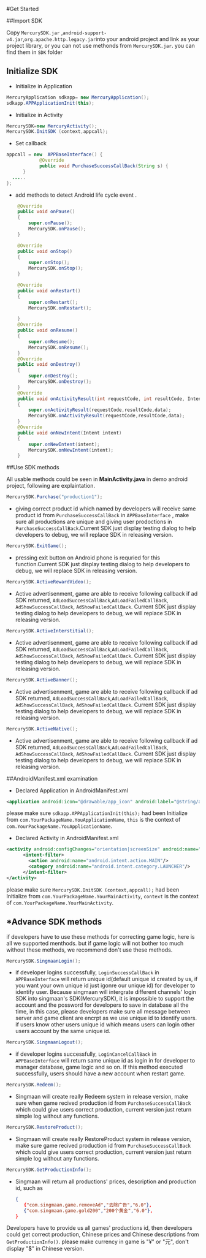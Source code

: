 #Get Started

##Import SDK

Copy `MercurySDK.jar` ,`android-support-v4.jar`,`org.apache.http.legacy.jar`into your android project and link as your project library, or you can not use methonds from `MercurySDK.jar`. you can find them in `SDK` folder



## Initialize SDK

* Initialize in Application

```java
MercuryApplication sdkapp= new MercuryApplication();
sdkapp.APPApplicationInit(this);
```

* Initialize in Activity

```java
MercurySDK=new MercuryActivity();
MercurySDK.InitSDK (context,appcall);
```

* Set callback

```java
appcall = new  APPBaseInterface() {
			@Override
			public void PurchaseSuccessCallBack(String s) {
      }
  .....
};
```

* add methods to detect Android life cycle event .

```java
	@Override
	public void onPause()
	{
		super.onPause();
		MercurySDK.onPause();
	}

	@Override
	public void onStop()
	{
		super.onStop();
		MercurySDK.onStop();
	}

	@Override
	public void onRestart()
	{
		super.onRestart();
		MercurySDK.onRestart();

	}
	@Override
	public void onResume()
	{
		super.onResume();
		MercurySDK.onResume();
	}
	@Override
	public void onDestroy()
	{
		super.onDestroy();
		MercurySDK.onDestroy();
	}
	@Override
	public void onActivityResult(int requestCode, int resultCode, Intent data)
	{
		super.onActivityResult(requestCode,resultCode,data);
		MercurySDK.onActivityResult(requestCode,resultCode,data);
	}
	@Override
	public void onNewIntent(Intent intent)
	{
		super.onNewIntent(intent);
		MercurySDK.onNewIntent(intent);
	}
```



##Use SDK methods

All usable methods could be seen in **MainActivity.java** in demo android project, following are explaintation.

```java
MercurySDK.Purchase("production1");
```

* giving correct product id which named by developers will receive same product id from `PurchaseSuccessCallBack` in `APPBaseInterface` , make sure all productions are unique and giving user prodoctions in `PurchaseSuccessCallBack`.Current SDK just display testing dialog to help developers to debug, we will replace SDK in releasing version.

```java
MercurySDK.ExitGame();
```

* pressing exit button on Android phone is requried for this function.Current SDK just display testing dialog to help developers to debug, we will replace SDK in releasing version.

```java
MercurySDK.ActiveRewardVideo();
```

* Active advertisenment,  game are able to receive following callback if ad SDK returned, `AdLoadSuccessCallBack`,`AdLoadFailedCallBack`, `AdShowSuccessCallBack`, `AdShowFailedCallBack`. Current SDK just display testing dialog to help developers to debug, we will replace SDK in releasing version.

```java
MercurySDK.ActiveInterstitial();
```

* Active advertisenment,  game are able to receive following callback if ad SDK returned, `AdLoadSuccessCallBack`,`AdLoadFailedCallBack`, `AdShowSuccessCallBack`, `AdShowFailedCallBack`. Current SDK just display testing dialog to help developers to debug, we will replace SDK in releasing version.

```java
MercurySDK.ActiveBanner();
```

* Active advertisenment,  game are able to receive following callback if ad SDK returned, `AdLoadSuccessCallBack`,`AdLoadFailedCallBack`, `AdShowSuccessCallBack`, `AdShowFailedCallBack`. Current SDK just display testing dialog to help developers to debug, we will replace SDK in releasing version.

```java
MercurySDK.ActiveNative();
```

* Active advertisenment,  game are able to receive following callback if ad SDK returned, `AdLoadSuccessCallBack`,`AdLoadFailedCallBack`, `AdShowSuccessCallBack`, `AdShowFailedCallBack`. Current SDK just display testing dialog to help developers to debug, we will replace SDK in releasing version.

##AndroidManifest.xml examination

* Declared Application in AndroidManifest.xml

```xml
<application android:icon="@drawable/app_icon" android:label="@string/app_name" android:name="com.YourPackageName.YouApplicationName">
```

please make sure `sdkapp.APPApplicationInit(this);` had been Initialize from `com.YourPackageName.YouApplicationName`, `this` is the context of `com.YourPackageName.YouApplicationName`.



* Declared Activity in AndroidManifest.xml

```xml
<activity android:configChanges="orientation|screenSize" android:name="com.YourPackageName.YourMainActivity" android:screenOrientation="landscape" android:theme="@android:style/Theme.NoTitleBar.Fullscreen">
      <intent-filter>
        <action android:name="android.intent.action.MAIN"/>
        <category android:name="android.intent.category.LAUNCHER"/>
      </intent-filter>
</activity>
```

please make sure `MercurySDK.InitSDK (context,appcall);` had been Initialize from `com.YourPackageName.YourMainActivity`, `context` is the context of `com.YourPackageName.YourMainActivity`.



## *Advance SDK methods

if developers have to use these methods for correcting game logic, here is all we supported menthods. but if game logic will not bother too much without these methods, we recommend don't use these methods. 

```java
MercurySDK.SingmaanLogin();
```

* if developer logins successfully,  `LoginSuccessCallBack` in `APPBaseInterface` will return unique id(default unique id created by us, if you want your own unique id just igonre our unique id) for developer to identify user. Because singmaan will intergrate different channels' login SDK into singmaan's SDK(MercurySDK), it is impossible to support the account and the possword for developers to save in database all the time, in this case, please developers make sure all message between server and game client are encrpt as we use unique id to identify users. if users know other users unique id which means users can login other users account by the same unique id.

```java
MercurySDK.SingmaanLogout();
```

* if developer logins successfully,  `LoginCancelCallBack` in `APPBaseInterface` will return same unique id as login in for developer to manager database, game logic and so on. If this method executed successfully, users should have a new account when restart game.

```java
MercurySDK.Redeem();
```

* Singmaan will create really Redeem system in release version, make sure when game recived production id from `PurchaseSuccessCallBack` which could give users correct production, current version just return simple log without any functions.

```java
MercurySDK.RestoreProduct();
```

* Singmaan will create really RestoreProduct system in release version, make sure  game recived production id from `PurchaseSuccessCallBack` which could give users correct production, current version just return simple log without any functions.

```java
MercurySDK.GetProductionInfo();
```

* Singmaan will return all productions' prices, description and production id, such as 

  ```json
  {
     {"com.singmaan.game.removeAd","去除广告","6.0"},
     {"com.singmaan.game.gold200","200个黄金","6.0"},
  }
  ```

Developers have to provide us all games' productions id, then developers could get correct production, Chinese prices and Chinese descriptions from `GetProductionInfo()`. please make currency in game is "¥" or "元", don't display "$" in Chinese version.











